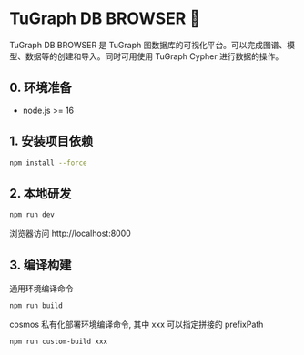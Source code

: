# TuGraph DB BROWSER 🔗

TuGraph DB BROWSER 是 TuGraph 图数据库的可视化平台。可以完成图谱、模型、数据等的创建和导入。同时可用使用 TuGraph Cypher 进行数据的操作。

## 0. 环境准备

- node.js >= 16

## 1. 安装项目依赖

```bash
npm install --force
```

## 2. 本地研发

```bash
npm run dev
```

浏览器访问 http://localhost:8000

## 3. 编译构建

通用环境编译命令
```bash
npm run build
```


cosmos 私有化部署环境编译命令, 其中 xxx 可以指定拼接的 prefixPath
```bash
npm run custom-build xxx
```
